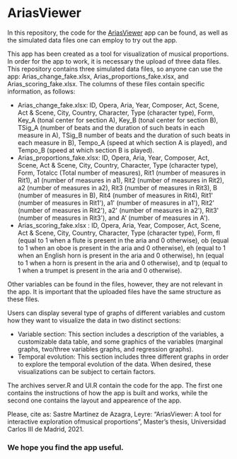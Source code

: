 # AriasViewer
In this repository, the code for the  [AriasViewer]( https://leyresastre.shinyapps.io/AriasViewer/) app can be found, as well as the simulated data files one can employ to try out the app. 

This app has been created as a tool for visualization of musical proportions. In order for the app to work, it is necessary the upload of three data files. This repository contains three simulated data files, so anyone can use the app: Arias_change_fake.xlsx, Arias_proportions_fake.xlsx, and Arias_scoring_fake.xlsx. The columns of these files contain specific information, as follows:
- Arias_change_fake.xlsx: ID, Opera, Aria, Year, Composer, Act, Scene, Act & Scene, City, Country, Character, Type (character type), Form, Key_A (tonal center for section A), Key_B (tonal center for section B), TSig_A (number of beats and the duration of such beats in each measure in A), TSig_B number of beats and the duration of such beats in each measure in B), Tempo_A (speed at which section A is played), and Tempo_B (speed at which section B is played). 
- Arias_proportions_fake.xlsx: ID, Opera, Aria, Year, Composer, Act, Scene, Act & Scene, City, Country, Character, Type (character type), Form, Totalcc (Total number of measures), Rit1 (number of measures in Rit1), a1 (number of measures in a1), Rit2 (number of measures in Rit2), a2 (number of measures in a2), Rit3 (number of measures in Rit3), B (number of measures in B), Rit4 (number of measures in Rit4), Rit1' (number of measures in Rit1'), a1' (number of measures in a1'), Rit2' (number of measures in Rit2'), a2' (number of measures in a2'), Rit3' (number of measures in Rit3'), and A' (number of measures in A'). 
- Arias_scoring_fake.xlsx : ID, Opera, Aria, Year, Composer, Act, Scene, Act & Scene, City, Country, Character, Type (character type), Form, fl (equal to 1 when a flute is present in the aria and 0 otherwise), ob (equal to 1 when an oboe is present in the aria and 0 otherwise), eh (equal to 1 when an English horn is present in the aria and 0 otherwise), hn (equal to 1 when a horn is present in the aria and 0 otherwise), and tp (equal to 1 when a trumpet is present in the aria and 0 otherwise). 

Other variables can be found in the files, however, they are not relevant in the app. It is important that the uploaded files have the same structure as these files.

Users can display several type of graphs of different variables and custom how they want to visualize the data in two distinct sections:

- Variable section: This section includes a description of the variables, a customizable data table, and some graphics of the variables (marginal graphs, two/three variables graphs, and regression graphs).
- Temporal evolution: This section includes three different graphs in order to explore the temporal evolution of the data. When desired, these visualizations can be subject to certain factors.

The archives server.R and UI.R contain the code for the app. The first one contains the instructions of how the app is built and works, while the second one contains the layout and appearence of the app. 

Please, cite as: Sastre Martinez de Azagra, Leyre: “AriasViewer: A tool for interactive exploration ofmusical proportions”, Master’s thesis, Universidad Carlos III de Madrid, 2021.
### We hope you find the app useful. 
